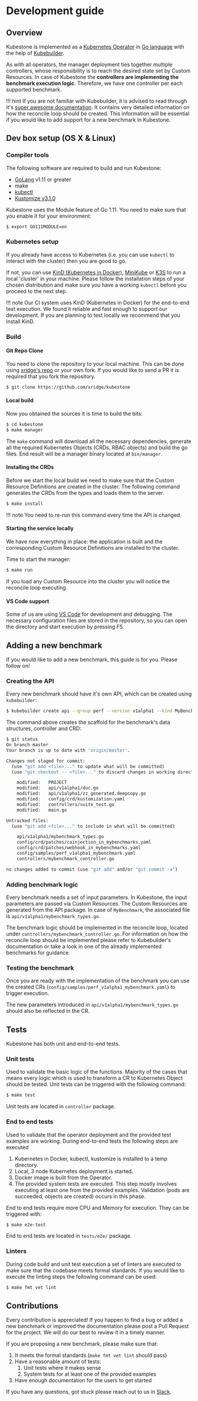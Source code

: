 # Development guide



## Overview

Kubestone is implemented as a [Kubernetes Operator](https://kubernetes.io/docs/concepts/extend-kubernetes/operator/) in [Go language](https://golang.org) with the help of [Kubebuilder](https://kubebuilder.io). 

As with all operators, the manager deployment ties together multiple controllers, whose responsibility is to reach the desired state set by Custom Resources. In case of Kubestone the **controllers are implementing the benchmark execution logic**. Therefore, we have one controller per each supported benchmark. 



!!! hint
    If you are not familiar with Kubebuilder, it is advised to read through it's [super awesome documentation](https://book.kubebuilder.io). It contains very detailed information on how the reconcile loop should be created. This information will be essential if you would like to add support for a new benchmark in Kubestone.



## Dev box setup (OS X & Linux)

### Compiler tools

The following software are required to build and run Kubestone:

- [GoLang](https://golang.org/dl/) v1.11 or greater 
- make
- [kubectl](https://kubernetes.io/docs/reference/kubectl/overview/)
- [Kustomize v3.1.0](https://kustomize.io/)

Kubestone uses the Module feature of Go 1.11. You need to make sure that you enable it for your environment:
```bash
$ export GO111MODULE=on
```



### Kubernetes setup

If you already have access to Kubernetes (i.e. you can use `kubectl` to interact with the cluster) then you are good to go. 

If not, you can use [KinD (Kubernetes in Docker)](https://github.com/kubernetes-sigs/kind), [MiniKube](https://github.com/kubernetes/minikube) or [K3S](https://k3s.io/) to run a local 'cluster' in your machine. Please follow the installation steps of your chosen distribution and make sure you have a working `kubectl` before you proceed to the next step.

!!! note
    Our CI system uses KinD (Kubernetes in Docker) for the end-to-end test execution. We found it reliable and fast enough to support our development. If you are planning to test locally we recommend that you install KinD.




### Build

#### Git Repo Clone

You need to clone the repository to your local machine. This can be done using [xridge's repo](https://github.com/xridge/kubestone) or your own fork. If you would like to send a PR it is required that you fork the repository.

```bash
$ git clone https://github.com/xridge/kubestone
```



#### Local build

Now you obtained the sources it is time to build the bits:

```bash
$ cd kubestone
$ make manager
```

The `make` command will download all the necessary dependencies, generate all the required Kubernetes Objects (CRDs, RBAC objects) and build the go files. End result will be a manager binary located at `bin/manager`. 



#### Installing the CRDs

Before we start the local build we need to make sure that the Custom Resource Definitions are created in the cluster. The following command generates the CRDs from the types and loads them to the server.

```bash
$ make install
```

!!! note
    You need to re-run this command every time the API is changed.



#### Starting the service locally

We have now everything in place: the application is built and the corresponding Custom Resource Definitions are installed to the cluster. 

Time to start the manager:

```bash
$ make run
```

If you load any Custom Resource into the cluster you will notice the reconcile loop executing.



#### VS Code support 

Some of us are using [VS Code](https://code.visualstudio.com) for development and debugging. The necessary configuration files are stored in the repository, so you can open the directory and start execution by pressing F5. 



## Adding a new benchmark

If you would like to add a new benchmark, this guide is for you. Please follow on!

### Creating the API

Every new benchmark should have it's own API, which can be created using `kubebuilder`:

```bash
$ kubebuilder create api --group perf --version v1alpha1 --kind MyBenchmark 
```



The command above creates the scaffold for the benchmark's data structures, controller and CRD:

```bash
$ git status
On branch master
Your branch is up to date with 'origin/master'.

Changes not staged for commit:
  (use "git add <file>..." to update what will be committed)
  (use "git checkout -- <file>..." to discard changes in working directory)

	modified:   PROJECT
	modified:   api/v1alpha1/doc.go
	modified:   api/v1alpha1/zz_generated.deepcopy.go
	modified:   config/crd/kustomization.yaml
	modified:   controllers/suite_test.go
	modified:   main.go

Untracked files:
  (use "git add <file>..." to include in what will be committed)

	api/v1alpha1/mybenchmark_types.go
	config/crd/patches/cainjection_in_mybenchmarks.yaml
	config/crd/patches/webhook_in_mybenchmarks.yaml
	config/samples/perf_v1alpha1_mybenchmark.yaml
	controllers/mybenchmark_controller.go

no changes added to commit (use "git add" and/or "git commit -a")
```



### Adding benchmark logic

Every benchmark needs a set of input parameters. In Kubestone, the input parameters are passed via Custom Resources. The Custom Resources are generated from the API package. In case of `MyBenchmark`, the associated file is `api/v1alpha1/mybenchmark_types.go`.



The benchmark logic should be implemented in the reconcile loop, located under `controllers/mybenchmark_controller.go`. For information on how the reconcile loop should be implemented please refer to Kubebuilder's documentation or take a look in one of the already implemented benchmarks for guidance.



### Testing the benchmark

Once you are ready with the implementation of the benchmark you can use the created CRs (`config/samples/perf_v1alpha1_mybenchmark.yaml`) to trigger execution.

The new parameters introduced in `api/v1alpha1/mybenchmark_types.go` should also be reflected in the CR. 



## Tests

Kubestone has both unit and end-to-end tests. 

### Unit tests

Used to validate the basic logic of the functions. Majority of the cases that means every logic which is used to transform a CR to Kubernetes Object should be tested. Unit tests can be triggered with the following command:

```bash
$ make test
```

Unit tests are located in `controller` package.



### End to end tests

Used to validate that the operator deployment and the provided test examples are working. During end-to-end tests the following steps are executed

1. Kubernetes in Docker, kubectl, kustomize is installed to a temp directory.
2. Local, 3 node Kubernetes deployment is started.
3. Docker image is built from the Operator.
4. The provided system tests are executed. 
   This step mostly involves executing at least one from the provided examples.
   Validation (pods are succeeded, objects are created) occurs in this phase.

End to end tests require more CPU and Memory for execution. They can be triggered with:

```bash
$ make e2e-test
```

End to end tests are located in `tests/e2e/` package.



### Linters

During code build and unit test execution a set of linters are executed to make sure that the codebase meets formal standards. If you would like to execute the linting steps the following command can be used:

```bash
$ make fmt vet lint
```



## Contributions

Every contribution is appreciated! 
If you happen to find a bug or added a new benchmark or improved the documentation please post a Pull Request for the project. We will do our best to review it in a timely manner.



If you are proposing a new benchmark, please make sure that:

1. It meets the formal standards (`make fmt vet lint` should pass)
2. Have a reasonable amount of tests:
   1. Unit tests where it makes sense
   2. System tests for at least one of the provided examples
3. Have enough documentation for the users to get started



If you have any questions, got stuck please reach out to us in [Slack](https://kubestone.slack.com).